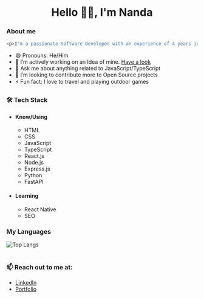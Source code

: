 <h1 align="center">Hello 👋🏻, I'm Nanda</h1>

### About me

```javascript
<p>I'm a passionate Software Developer with an experience of 4 years in Full-stack web development</p>
```

- 😄 Pronouns: He/Him
- 🔭 I’m actively working on an Idea of mine. [Have a look](https://easyonlinetools.org/)
- 💬 Ask me about anything related to JavaScript/TypeScript
- 👯 I’m looking to contribute more to Open Source projects
- ⚡ Fun fact: I love to travel and playing outdoor games

### 🛠 Tech Stack

  - #### Know/Using
    - HTML
    - CSS
    - JavaScript
    - TypeScript
    - React.js
    - Node.js
    - Express.js
    - Python
    - FastAPI

  - #### Learning
    - React Native
    - SEO

### My Languages
![Top Langs](https://github-readme-stats.vercel.app/api/top-langs/?username=nandavikas&langs_count_private=true&show_icons=true&theme=radical&layout=compact)<br><br>

### 📫 Reach out to me at:
  - [LinkedIn](https://www.linkedin.com/in/nandavikas/)
  - [Portfolio](https://nandavikas.com/)






